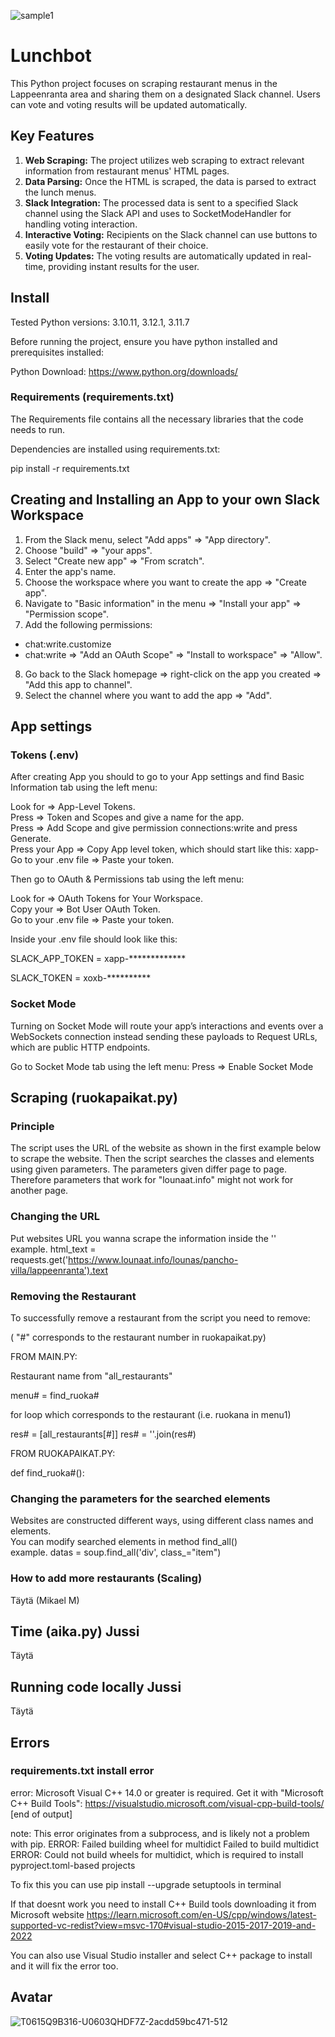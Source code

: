 ![sample1](https://github.com/MikMakQT/Lunchbot/assets/122342899/84da1718-d25f-43d2-810c-4c5199cb9ede)
# Lunchbot

This Python project focuses on scraping restaurant menus in the Lappeenranta area and sharing them on a designated Slack channel. Users can vote and voting results will be updated automatically.

## Key Features
1. **Web Scraping:** The project utilizes web scraping to extract relevant information from restaurant menus' HTML pages.
2. **Data Parsing:** Once the HTML is scraped, the data is parsed to extract the lunch menus.
3. **Slack Integration:** The processed data is sent to a specified Slack channel using the Slack API and uses to SocketModeHandler for handling voting interaction.
4. **Interactive Voting:** Recipients on the Slack channel can use buttons to easily vote for the restaurant of their choice.
5. **Voting Updates:** The voting results are automatically updated in real-time, providing instant results for the user.

## Install
Tested Python versions: 3.10.11, 3.12.1, 3.11.7

Before running the project, ensure you have python installed and prerequisites installed:

Python Download:
https://www.python.org/downloads/

### Requirements (requirements.txt)

The Requirements file contains all the necessary libraries that the code needs to run.

Dependencies are installed using requirements.txt:

pip install -r requirements.txt

## Creating and Installing an App to your own Slack Workspace
1. From the Slack menu, select "Add apps" => "App directory".
2. Choose "build" => "your apps".
3. Select "Create new app" => "From scratch".
4. Enter the app's name.
5. Choose the workspace where you want to create the app => "Create app".
6. Navigate to "Basic information" in the menu => "Install your app" => "Permission scope".
7. Add the following permissions:
- chat:write.customize
- chat:write => "Add an OAuth Scope" => "Install to workspace" => "Allow".
8. Go back to the Slack homepage => right-click on the app you created => "Add this app to channel".
9. Select the channel where you want to add the app => "Add".

## App settings

### Tokens (.env)

After creating App you should to go to your App settings and find Basic Information tab using the left menu:

Look for => App-Level Tokens.\
Press => Token and Scopes and give a name for the app.\
Press => Add Scope and give permission connections:write and press Generate.\
Press your App => Copy App level token, which should start like this: xapp-\
Go to your .env file => Paste your token.

Then go to OAuth & Permissions tab using the left menu:

Look for => OAuth Tokens for Your Workspace.\
Copy your => Bot User OAuth Token.\
Go to your .env file => Paste your token.

Inside your .env file should look like this:

SLACK_APP_TOKEN = xapp-*************

SLACK_TOKEN = xoxb-**********

### Socket Mode
Turning on Socket Mode will route your app’s interactions and events over a WebSockets connection instead sending these payloads to Request URLs, which are public HTTP endpoints.

Go to Socket Mode tab using the left menu:
Press => Enable Socket Mode

## Scraping (ruokapaikat.py)

### Principle
The script uses the URL of the website as shown in the first example below to scrape the website. Then the script searches the classes and elements using given parameters.
The parameters given differ page to page. Therefore parameters that work for "lounaat.info" might not work for another page. 

### Changing the URL
Put websites URL you wanna scrape the information inside the ''\
example. html_text = requests.get('https://www.lounaat.info/lounas/pancho-villa/lappeenranta').text

### Removing the Restaurant
To successfully remove a restaurant from the script you need to remove:

( "#" corresponds to the restaurant number in ruokapaikat.py)

FROM MAIN.PY:

Restaurant name from "all_restaurants"

menu# = find_ruoka#

for loop which corresponds to the restaurant (i.e. ruokana in menu1)

res# = [all_restaurants[#]]
res# = ''.join(res#)

FROM RUOKAPAIKAT.PY:

def find_ruoka#():

### Changing the parameters for the searched elements
Websites are constructed different ways, using different class names and elements.\
You can modify searched elements in method find_all()\
example. datas = soup.find_all('div', class_="item")

### How to add more restaurants (Scaling)
Täytä (Mikael M)

## Time (aika.py) Jussi

Täytä

## Running code locally Jussi

Täytä

## Errors
### requirements.txt install error

error: Microsoft Visual C++ 14.0 or greater is required. Get it with "Microsoft C++ Build Tools": https://visualstudio.microsoft.com/visual-cpp-build-tools/
      [end of output]

  note: This error originates from a subprocess, and is likely not a problem with pip.
  ERROR: Failed building wheel for multidict
Failed to build multidict
ERROR: Could not build wheels for multidict, which is required to install pyproject.toml-based projects

To fix this you can use pip install --upgrade setuptools in terminal

If that doesnt work you need to install C++ Build tools downloading it from Microsoft website https://learn.microsoft.com/en-US/cpp/windows/latest-supported-vc-redist?view=msvc-170#visual-studio-2015-2017-2019-and-2022

You can also use Visual Studio installer and select C++ package to install and it will fix the error too.


## Avatar
![T0615Q9B316-U0603QHDF7Z-2acdd59bc471-512](https://github.com/MikMakQT/Lunchbot/assets/122342899/61bc8002-009c-495f-afe2-9ce4f77ad993)
